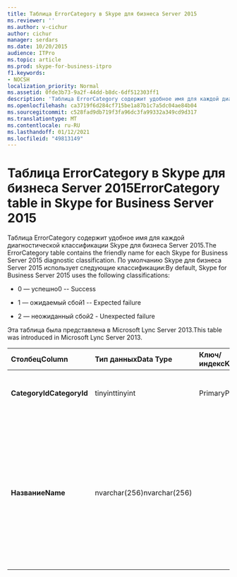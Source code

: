 ```yaml
---
title: Таблица ErrorCategory в Skype для бизнеса Server 2015
ms.reviewer: ''
ms.author: v-cichur
author: cichur
manager: serdars
ms.date: 10/20/2015
audience: ITPro
ms.topic: article
ms.prod: skype-for-business-itpro
f1.keywords:
- NOCSH
localization_priority: Normal
ms.assetid: 0fde3b73-9a2f-44dd-b8dc-6df512303ff1
description: 'Таблица ErrorCategory содержит удобное имя для каждой диагностической классификации Skype для бизнеса Server 2015. По умолчанию Skype для бизнеса Server 2015 использует следующие классификации:'
ms.openlocfilehash: ca3719f6d284cf715be1a87b1c7a5dc04ae84b04
ms.sourcegitcommit: c528fad9db719f3fa96dc3fa99332a349cd9d317
ms.translationtype: MT
ms.contentlocale: ru-RU
ms.lasthandoff: 01/12/2021
ms.locfileid: "49813149"
---
```

# <a name="errorcategory-table-in-skype-for-business-server-2015"></a><span data-ttu-id="35af6-104">Таблица ErrorCategory в Skype для бизнеса Server 2015</span><span class="sxs-lookup"><span data-stu-id="35af6-104">ErrorCategory table in Skype for Business Server 2015</span></span>
 
<span data-ttu-id="35af6-105">Таблица ErrorCategory содержит удобное имя для каждой диагностической классификации Skype для бизнеса Server 2015.</span><span class="sxs-lookup"><span data-stu-id="35af6-105">The ErrorCategory table contains the friendly name for each Skype for Business Server 2015 diagnostic classification.</span></span> <span data-ttu-id="35af6-106">По умолчанию Skype для бизнеса Server 2015 использует следующие классификации:</span><span class="sxs-lookup"><span data-stu-id="35af6-106">By default, Skype for Business Server 2015 uses the following classifications:</span></span>
  
- <span data-ttu-id="35af6-107">0 — успешно</span><span class="sxs-lookup"><span data-stu-id="35af6-107">0 -- Success</span></span>
    
- <span data-ttu-id="35af6-108">1 — ожидаемый сбой</span><span class="sxs-lookup"><span data-stu-id="35af6-108">1 -- Expected failure</span></span>
    
- <span data-ttu-id="35af6-109">2 — неожиданный сбой</span><span class="sxs-lookup"><span data-stu-id="35af6-109">2 - Unexpected failure</span></span>
    
<span data-ttu-id="35af6-110">Эта таблица была представлена в Microsoft Lync Server 2013.</span><span class="sxs-lookup"><span data-stu-id="35af6-110">This table was introduced in Microsoft Lync Server 2013.</span></span>
  
|<span data-ttu-id="35af6-111">**Столбец**</span><span class="sxs-lookup"><span data-stu-id="35af6-111">**Column**</span></span>|<span data-ttu-id="35af6-112">**Тип данных**</span><span class="sxs-lookup"><span data-stu-id="35af6-112">**Data Type**</span></span>|<span data-ttu-id="35af6-113">**Ключ/индекс**</span><span class="sxs-lookup"><span data-stu-id="35af6-113">**Key/Index**</span></span>|<span data-ttu-id="35af6-114">**Details**</span><span class="sxs-lookup"><span data-stu-id="35af6-114">**Details**</span></span>|
|:-----|:-----|:-----|:-----|
|<span data-ttu-id="35af6-115">**CategoryId**</span><span class="sxs-lookup"><span data-stu-id="35af6-115">**CategoryId**</span></span> <br/> |<span data-ttu-id="35af6-116">tinyint</span><span class="sxs-lookup"><span data-stu-id="35af6-116">tinyint</span></span>  <br/> |<span data-ttu-id="35af6-117">Primary</span><span class="sxs-lookup"><span data-stu-id="35af6-117">Primary</span></span>  <br/> |<span data-ttu-id="35af6-118">Уникальный идентификатор для классификации.</span><span class="sxs-lookup"><span data-stu-id="35af6-118">Unique identifier for the classification.</span></span>  <br/> |
|<span data-ttu-id="35af6-119">**Название**</span><span class="sxs-lookup"><span data-stu-id="35af6-119">**Name**</span></span> <br/> |<span data-ttu-id="35af6-120">nvarchar(256)</span><span class="sxs-lookup"><span data-stu-id="35af6-120">nvarchar(256)</span></span>  <br/> || <span data-ttu-id="35af6-p103">Значение и понятное имя, назначенные классификации. Допускаются следующие значения:</span><span class="sxs-lookup"><span data-stu-id="35af6-p103">Value and friendly name assigned to the classification. Allowed values are:</span></span> <br/>  <span data-ttu-id="35af6-123">0 — успешно</span><span class="sxs-lookup"><span data-stu-id="35af6-123">0 -- Success</span></span> <br/>  <span data-ttu-id="35af6-124">1 — ожидаемый сбой</span><span class="sxs-lookup"><span data-stu-id="35af6-124">1 -- Expected failure</span></span> <br/>  <span data-ttu-id="35af6-125">2 — неожиданный сбой</span><span class="sxs-lookup"><span data-stu-id="35af6-125">2 - Unexpected failure</span></span> <br/> |
   

